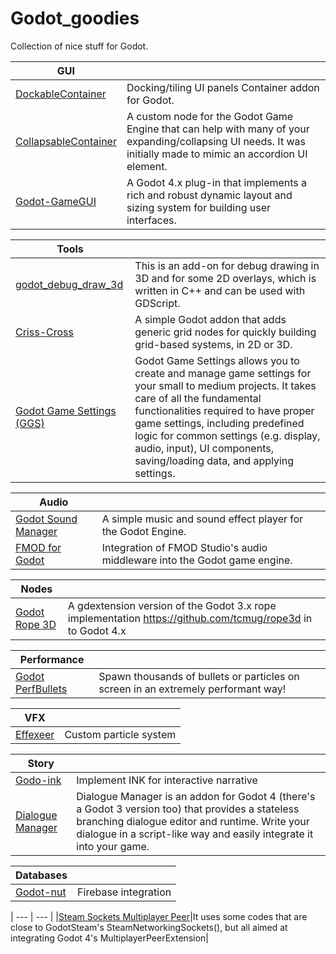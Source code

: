 # Godot_goodies
Collection of nice stuff for Godot.    

|GUI|  |
| --- | --- |
|[DockableContainer](https://github.com/gilzoide/godot-dockable-container)| Docking/tiling UI panels Container addon for Godot. |
|[CollapsableContainer](https://github.com/ArshvirGoraya/Godot-Collapsible-Container)| A custom node for the Godot Game Engine that can help with many of your expanding/collapsing UI needs. It was initially made to mimic an accordion UI element. |
|[Godot-GameGUI](https://github.com/brombres/Godot-GameGUI)| A Godot 4.x plug-in that implements a rich and robust dynamic layout and sizing system for building user interfaces. |

|Tools|   |
| --- | --- |
|[godot_debug_draw_3d](https://github.com/DmitriySalnikov/godot_debug_draw_3d)| This is an add-on for debug drawing in 3D and for some 2D overlays, which is written in C++ and can be used with GDScript. |
|[Criss-Cross](https://github.com/BenjaTK/Criss-Cross)|A simple Godot addon that adds generic grid nodes for quickly building grid-based systems, in 2D or 3D.|
|[Godot Game Settings (GGS)](https://github.com/PunchablePlushie/godot-game-settings)|Godot Game Settings allows you to create and manage game settings for your small to medium projects. It takes care of all the fundamental functionalities required to have proper game settings, including predefined logic for common settings (e.g. display, audio, input), UI components, saving/loading data, and applying settings.|

|Audio|  |
| --- | --- |
|[Godot Sound Manager](https://github.com/nathanhoad/godot_sound_manager) | A simple music and sound effect player for the Godot Engine. |
|[FMOD for Godot](https://github.com/alessandrofama/fmod-for-godot) | Integration of FMOD Studio's audio middleware into the Godot game engine. |

|Nodes|  |
| --- | --- |
|[Godot Rope 3D](https://github.com/tcmug/godot_rope3d) | A gdextension version of the Godot 3.x rope implementation https://github.com/tcmug/rope3d in to Godot 4.x |


|Performance|  |
| --- | --- |
| [Godot PerfBullets](https://github.com/Moonzel/Godot-PerfBullets) | Spawn thousands of bullets or particles on screen in an extremely performant way! |

|VFX|  |
| --- | --- |
|[Effexeer](https://github.com/effekseer/EffekseerForGodot4)|Custom particle system |

|Story|  |
| --- | --- |
|[Godo-ink](https://github.com/paulloz/godot-ink)|Implement INK for interactive narrative |
|[Dialogue Manager](https://github.com/nathanhoad/godot_dialogue_manager)|Dialogue Manager is an addon for Godot 4 (there's a Godot 3 version too) that provides a stateless branching dialogue editor and runtime. Write your dialogue in a script-like way and easily integrate it into your game.|

|Databases|  |
| --- | --- |
|[Godot-nut](https://github.com/GodotNuts/GodotFirebase/tree/4.x) | Firebase integration |

| --- | --- |
|[Steam Sockets Multiplayer Peer](https://github.com/expressobits/steam-multiplayer-peer)|It uses some codes that are close to GodotSteam's SteamNetworkingSockets(), but all aimed at integrating Godot 4's MultiplayerPeerExtension|
